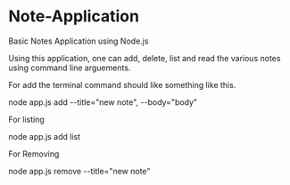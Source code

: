 # Note-Application
Basic Notes Application using Node.js

Using this application, one can add, delete, list and read the various notes using command line arguements. 

For add the terminal command should like something like this. 

node app.js add --title="new note", --body="body"

For listing 

node app.js add list 

For Removing 

node app.js remove --title="new note"
